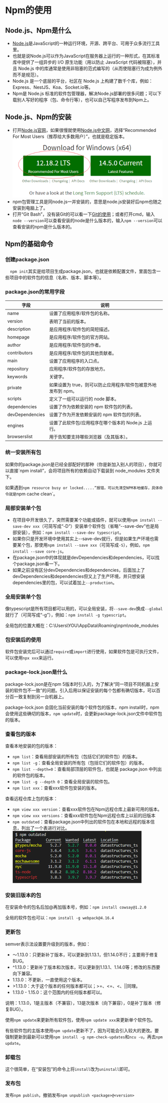 # Npm的使用

## Node.js、Npm是什么

- [Node.js](https://nodejs.org/en/)是JavaScript的一种运行环境，开源、跨平台、可用于众多流行工具里。
- 也就是说Node.js可以作为JavaScript在服务器上运行的一种形式，在其标准库中提供了一组异步的 I/O 原生功能（用以防止 JavaScript 代码被阻塞），并且 Node.js 中的库通常是使用非阻塞的范式编写的（从而使阻塞行为成为例外而不是规范）。
- Node.js 是一个底层的平台，社区在 Node.js 上构建了数千个库，例如：Express、NestJS、Koa、Socket.io等。
- Npm是 Node.js 标准的软件包管理器，解决Node.js部署的很多问题；可以下载别人写好的程序（包、命令行等），也可以自己写程序发布到Npm上。

## Node.js、Npm的安装

- 打开[Node.js官网](https://nodejs.org/en/)，如果很慢就使用[Node.js中文网](http://nodejs.cn/)，选择“Recommended For Most Users（推荐给大多数用户）”，也就是稳定版本。
    ![node.js安装](./img/node安装.png)  
- npm包管理工具是同node.js一并安装的，意思是node.js安装好后npm也随之安装到电脑上了。
- 打开“Git Bash”，没有装Git的可以看一下[Git的使用](Git的使用.md)；或者打开cmd，输入`node --version`可以查看安装的node是什么版本的，输入`npm --version`可以查看安装的npm是什么版本的。

## Npm的基础命令

### 创建package.json

&nbsp;&nbsp;&nbsp;&nbsp;`npm init`其实是给项目生成package.json，也就是依赖配置文件，里面包含一些项目中的软件包的信息（名称、版本、脚本等）。

### package.json的常用字段

| 字段            | 说明                                                           |
| --------------- | -------------------------------------------------------------- |
| name            | 设置了应用程序/软件包的名称。                                  |
| version         | 表明了当前的版本。                                             |
| description     | 是应用程序/软件包的简短描述。                                  |
| homepage        | 是应用程序/软件包的官方网站。                                  |
| author          | 是应用程序/软件包的作者。                                      |
| contributors    | 是应用程序/软件包的其他贡献者。                                |
| main            | 设置了应用程序的入口点。                                       |
| repository      | 应用程序/软件包的存放地方。                                    |
| keywords        | 关键字。                                                       |
| private         | 如果设置为 true，则可以防止应用程序/软件包被意外地发布到 npm。 |
| scripts         | 定义了一组可以运行的 node 脚本。                               |
| dependencies    | 设置了作为依赖安装的 npm 软件包的列表。                        |
| devDependencies | 设置了作为开发依赖安装的 npm 软件包的列表。                    |
| engines         | 设置了此软件包/应用程序在哪个版本的 Node.js 上运行。           |
| browserslist    | 用于告知要支持哪些浏览器（及其版本）。                         |

### 统一安装所有包

如果你的package.json是已经全部配好的那种（你是新加入别人的项目），你就可以直接`npm install”，会将项目所有的依赖自动下载装到 node_modules 文件夹下。

如果遇到`npm resource busy or locked.....”报错，可以先清空NPM本地缓存，具体命令就是`npm cache clean`。

### 局部安装单个包

- 在项目中开发很久了，突然需要某个功能或插件，就可以使用`npm install --save-dev xxx`（可简写成“-D”）安装单个软件包（省略“--save-dev”也是局部安装），例如：`npm install --save-dev typescript`。  
- 如果你只是开发环境中使用其实上--save-dev就行，但是如果生产环境也需要某个包，那使用`npm install --save xxx`（可简写成`-S`），例如，`npm install --save core-js`。  
- 在package.json中的体现就是devDependencies和dependencies，可以找个package.json看一下。  
- 如果之前没有区分devDependencies和dependencies，后面加上了devDependencies和dependencies但又上了生产环境，并只想安装dependencies里的包，可以试着加上`--production`。

### 全局安装单个包

像typescript是所有项目都可以用的，可以全局安装，将`--save-dev`换成`--global`就行了（可简写成“-g”），例如：`npm install -g typescript`。  

全局包的位置大概在：C:\Users\YOU\AppData\Roaming\npm\node_modules

### 包安装后的使用

软件包安装完后可以通过`require`或`import`进行使用，如果软件包是可执行文件，可以使用`npx xxx`来运行。

### package-lock.json是什么

package-lock.json是在npm 5版本时引入的，为了解决“同一项目不同机器上安装的软件包不一致”的问题。引入后用以保证安装的每个包都有确切版本，可以百分百一致复制到另一台机器上。  

package-lock.json 会固化当前安装的每个软件包的版本，npm install时，npm 会使用这些确切的版本，`npm update`时，会更新package-lock.json文件中软件包的版本。

### 查看包的版本

查看本地安装的包的版本：

- `npm list`：查看局部安装的所有包（包括它们的软件包）的版本。
- `npm list -g`：查看全局安装的所有包（包括它们的软件包）的版本。
- `npm list --depth=0`：查看局部顶层的软件包，也就是 package.json 中列出的软件包的版本。
- `npm list -g --depth 0`：查看全局安装的软件包。
- `npm list xxx`：查看xxx软件包安装的版本。  

查看远程仓库上包的版本：

- `npm view xxx version`：查看xxx软件包在Npm远程仓库上最新可用的版本。
- `npm view xxx versions`：查看xxx软件包在Npm远程仓库上以前的旧版本
- `npm outdated`：查看package.json中列出的软件包在本地和远程的版本信息，列出了一个表进行对比。  
    ![npmoutdated](./img/npmoutdated.png)

### 安装旧版本的包

在安装命令的包名后加@再加版本号，例如：`npm install cowsay@1.2.0`  

全局的软件包也可以：`npm install -g webpack@4.16.4`  

### 更新包

semver表示法设置要升级到的版本，例如：

- 〜1.13.0：只更新补丁版本，可以更新到1.13.1，但1.14.0不行；主要用于修复BUG。
- ^1.13.0：更新补丁版本和次版本，可以更新到1.13.1、1.14.0等；修改的东西要向下兼容。
- 1.13.0：不更新，一直使用这个版本。
- \>1.13.0：大于这个版本的任何版本都可以；>=、<=、<、||同理。
- 1.13.0 - 1.15.0：这个范围内的任何版本都可以。

说明：1.13.0，1是主版本（不兼容），13是次版本（向下兼容），0是补丁版本（修复BUG）。

使用`npm update`来更新所有软件包，使用`npm update xxx`来更新单个软件包。  

有些软件包的主版本使用`npm update`更新不了，因为可能会引入较大的更改。要强制更新到最新可以使用`npm install -g npm-check-updates`和`ncu -u`，再去`npm update`。

### 卸载包

这个很简单，在“安装包”的命令上将`install`改为`uninstall`即可。

### 发布包

发布`npm publish`，撤销发布`npm unpublish <package>@<version>`
